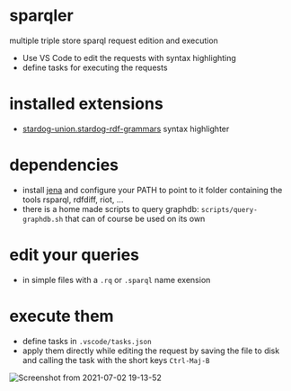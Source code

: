 # sparqler
multiple triple store sparql request edition and execution

- Use VS Code to edit the requests with syntax highlighting
- define tasks for executing the requests

# installed extensions

- [stardog-union.stardog-rdf-grammars](https://marketplace.visualstudio.com/items?itemName=stardog-union.stardog-rdf-grammars) syntax highlighter

# dependencies

- install [jena](https://jena.apache.org/) and configure your PATH to point to it folder containing the tools rsparql, rdfdiff, riot, ...
- there is a home made scripts to query graphdb: `scripts/query-graphdb.sh` that can of course be used on its own

# edit your queries

- in simple files with a `.rq` or `.sparql` name exension

# execute them

- define tasks in `.vscode/tasks.json`
- apply them directly while editing the request by saving the file to disk and calling the task with the short keys `Ctrl-Maj-B` 

![Screenshot from 2021-07-02 19-13-52](https://user-images.githubusercontent.com/3933654/124309887-b0418680-db6b-11eb-82cc-d3d2e3f67ae3.png)
